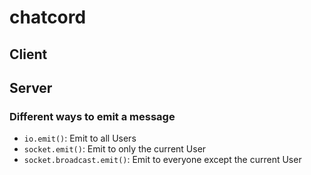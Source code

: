 # chatcord

## Client

## Server

### Different ways to emit a message

- `io.emit()`: Emit to all Users
- `socket.emit()`: Emit to only the current User
- `socket.broadcast.emit()`: Emit to everyone except the current User
